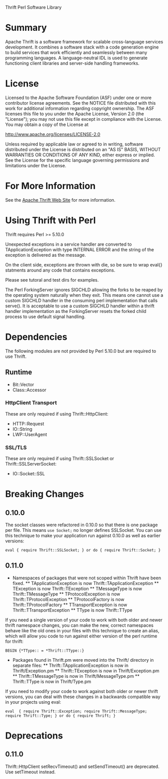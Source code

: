 Thrift Perl Software Library

# Summary

Apache Thrift is a software framework for scalable cross-language services development.
It combines a software stack with a code generation engine to build services that work
efficiently and seamlessly between many programming languages.  A language-neutral IDL
is used to generate functioning client libraries and server-side handling frameworks.

# License

Licensed to the Apache Software Foundation (ASF) under one
or more contributor license agreements. See the NOTICE file
distributed with this work for additional information
regarding copyright ownership. The ASF licenses this file
to you under the Apache License, Version 2.0 (the
"License"); you may not use this file except in compliance
with the License. You may obtain a copy of the License at

  http://www.apache.org/licenses/LICENSE-2.0

Unless required by applicable law or agreed to in writing,
software distributed under the License is distributed on an
"AS IS" BASIS, WITHOUT WARRANTIES OR CONDITIONS OF ANY
KIND, either express or implied. See the License for the
specific language governing permissions and limitations
under the License.

# For More Information

See the [Apache Thrift Web Site](http://thrift.apache.org/) for more information.

# Using Thrift with Perl

Thrift requires Perl >= 5.10.0

Unexpected exceptions in a service handler are converted to
TApplicationException with type INTERNAL ERROR and the string
of the exception is delivered as the message.

On the client side, exceptions are thrown with die, so be sure
to wrap eval{} statments around any code that contains exceptions.

Please see tutoral and test dirs for examples.

The Perl ForkingServer ignores SIGCHLD allowing the forks to be
reaped by the operating system naturally when they exit.  This means
one cannot use a custom SIGCHLD handler in the consuming perl
implementation that calls serve().  It is acceptable to use
a custom SIGCHLD handler within a thrift handler implementation
as the ForkingServer resets the forked child process to use
default signal handling.

# Dependencies

The following modules are not provided by Perl 5.10.0 but are required
to use Thrift.

## Runtime

  * Bit::Vector
  * Class::Accessor

### HttpClient Transport

These are only required if using Thrift::HttpClient:

  * HTTP::Request
  * IO::String
  * LWP::UserAgent

### SSL/TLS

These are only required if using Thrift::SSLSocket or Thrift::SSLServerSocket:

  * IO::Socket::SSL

# Breaking Changes

## 0.10.0

The socket classes were refactored in 0.10.0 so that there is one package per
file.  This means `use Socket;` no longer defines SSLSocket.  You can use this
technique to make your application run against 0.10.0 as well as earlier versions:

`eval { require Thrift::SSLSocket; } or do { require Thrift::Socket; }`

## 0.11.0

  * Namespaces of packages that were not scoped within Thrift have been fixed.
  ** TApplicationException is now Thrift::TApplicationException
  ** TException is now Thrift::TException
  ** TMessageType is now Thrift::TMessageType
  ** TProtocolException is now Thrift::TProtocolException
  ** TProtocolFactory is now Thrift::TProtocolFactory
  ** TTransportException is now Thrift::TTransportException
  ** TType is now Thrift::TType

If you need a single version of your code to work with both older and newer thrift
namespace changes, you can make the new, correct namespaces behave like the old ones
in your files with this technique to create an alias, which will allow you code to
run against either version of the perl runtime for thrift:

`BEGIN {*TType:: = *Thrift::TType::}`

  * Packages found in Thrift.pm were moved into the Thrift/ directory in separate files:
  ** Thrift::TApplicationException is now in Thrift/Exception.pm
  ** Thrift::TException is now in Thrift/Exception.pm
  ** Thrift::TMessageType is now in Thrift/MessageType.pm
  ** Thrift::TType is now in Thrift/Type.pm

If you need to modify your code to work against both older or newer thrift versions,
you can deal with these changes in a backwards compatible way in your projects using eval:

`eval  { require Thrift::Exception; require Thrift::MessageType; require Thrift::Type; }
 or do { require Thrift; }`

# Deprecations

## 0.11.0

Thrift::HttpClient setRecvTimeout() and setSendTimeout() are deprecated. 
Use setTimeout instead.

